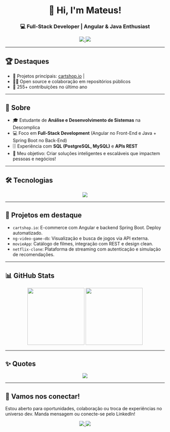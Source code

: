 <h1 align="center">👋 Hi, I'm Mateus!</h1>
<h3 align="center">💻 Full-Stack Developer | Angular & Java Enthusiast</h3>

<p align="center">
  <a href="https://linkedin.com/in/mateus-frazão-607b35174/" target="_blank">
    <img src="https://img.shields.io/badge/LinkedIn-0077B5?style=for-the-badge&logo=linkedin&logoColor=white"/>
  </a>
  <a href="mailto:mateusdev049@gmail.com">
    <img src="https://img.shields.io/badge/Gmail-D14836?style=for-the-badge&logo=gmail&logoColor=white"/>
  </a>
</p>

---

## 🏆 Destaques
- 🚀 Projetos principais: [cartshop.io](https://github.com/mateusfrazz/cartshop.io) |
- 👨‍💻 Open source e colaboração em repositórios públicos
- 🥇 255+ contribuições no último ano

---

## 📖 Sobre  
- 🎓 Estudante de **Análise e Desenvolvimento de Sistemas** na Descomplica  
- 💻 Foco em **Full-Stack Development** (Angular no Front-End e Java + Spring Boot no Back-End)  
- 🗄️ Experiência com **SQL (PostgreSQL, MySQL)** e **APIs REST**
- 🚀 Meu objetivo: Criar soluções inteligentes e escaláveis que impactem pessoas e negócios!

---

## 🛠 Tecnologias  

<p align="center">
  <img src="https://skillicons.dev/icons?i=angular,ts,js,java,spring,nodejs,postgres,mysql,git,github,html,css" />
</p>

---

## 🌟 Projetos em destaque
- `cartshop.io`: E-commerce com Angular e backend Spring Boot. Deploy automatizado.
- `ng-video-game-db`: Visualização e busca de jogos via API externa.
- `movieApp`: Catálogo de filmes, integração com REST e design clean.
- `netflix-clone`: Plataforma de streaming com autenticação e simulação de recomendações.

---

## 📊 GitHub Stats  

<p align="center">
  <img height="180em" src="https://github-readme-stats.vercel.app/api?username=mateusfrazz&show_icons=true&theme=radical" />
  <img height="180em" src="https://github-readme-stats.vercel.app/api/top-langs/?username=mateusfrazz&layout=compact&theme=radical" />
</p>

---

## ✨ Quotes  

<p align="center">
  <img src="https://readme-typing-svg.herokuapp.com?font=Fira+Code&duration=4000&pause=1000&color=1AF7DC&center=true&vCenter=true&width=600&lines=Programming+is+the+art+of+turning+coffee+into+code;Every+bug+you+fix+makes+you+smarter;Full+Stack+Developer+in+progress!"/>
</p>

---

## 🤝 Vamos nos conectar!
Estou aberto para oportunidades, colaboração ou troca de experiências no universo dev. Manda mensagem ou conecte-se pelo LinkedIn!

<p align="center">
  <a href="https://linkedin.com/in/mateus-frazão-607b35174/" target="_blank">
    <img src="https://img.shields.io/badge/LinkedIn-0077B5?style=for-the-badge&logo=linkedin&logoColor=white"/>
  </a>
  <a href="mailto:mateusdev049@gmail.com">
    <img src="https://img.shields.io/badge/Gmail-D14836?style=for-the-badge&logo=gmail&logoColor=white"/>
  </a>
</p>

